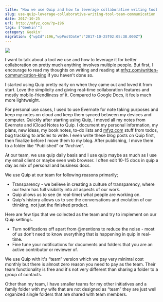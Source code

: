 ```yaml
---
title: "How we use Quip and how to leverage collaborative writing tool in team communication"
slug: use-quip-leverage-collaborative-writing-tool-team-communication
date: 2017-10-25
url: http://mfyz.com/?p=196
tags: ["Geekin'"]
category: Geekin'
migration: {"wpId":196,"wpPostDate":"2017-10-25T02:05:38.000Z"}
---
```


![](/images/archive/en/2020/05/quip-rocket_owq43o.png?fit=1499%2C650&ssl=1)

I want to talk about a tool we use and how to leverage it for better collaboration on pretty much anything involves multiple people. But first, I encourage to read my thoughts on writing and reading at [mfyz.com/written-communication-king](/written-communication-king/) if you haven't done so.

I started using Quip pretty early on when they came out and loved it from start. Love the simplicity and giving real-time collaboration features and mostly mobile-friendliness of it. Compared to Google Docs, it feels much more lightweight.

For personal use cases, I used to use Evernote for note taking purposes and keep my notes on cloud and keep them synced between my devices and computer. Quickly after starting using Quip, I moved all my notes from Evernote and iCloud Notes to Quip. I document my personal information, my plans, new ideas, my book notes, to-do lists and [mfyz.com](http://mfyz.com) stuff from todos, bug tracking to articles to write. I even write these blog posts on Quip first, then finalize before I move them to my blog. After publishing, I move them to a folder like “Published” or “Archive”.

At our team, we use quip daily basis and I use quip maybe as much as I use my email client or maybe even web browser. I often edit 10-15 docs in quip a day as mix of personal and business docs.

We use Quip at our team for following reasons primarily;

*   Transparency - we believe in creating a culture of transparency, where our team has full visibility into all aspects of our work.
*   Quip allows us to see (in real-time) what people are working on.
*   Quip's history allows us to see the conversations and evolution of our thinking, not just the finished product.

Here are few tips that we collected as the team and try to implement on our Quip settings.

*   Turn notifications off apart from @mentions to reduce the noise - most of us don't need to know everything that is happening in quip in real-time.
*   Fine tune your notifications for documents and folders that you are an active contributor or reviewer of.

We use Quip with it's “team” version which we pay very minimal cost monthly but there is almost zero reason you need to pay as the team. Their team functionality is free and it's not very different than sharing a folder to a group of contacts.

Other than my team, I have smaller teams for my other initiatives and a family folder with my wife that are not designed as “team” they are just well organized single folders that are shared with team members.